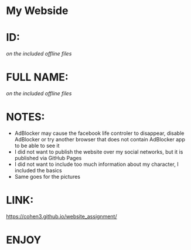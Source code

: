 # My Webside

# ID:	    		
*on the included offline files*

# FULL NAME:		
*on the included offline files*

# NOTES:
- 	AdBlocker may cause the facebook life controler to disappear, disable AdBlocker or try another browser 
	that does not contain AdBlocker app to be able to see it
-	I did not want to publish the website over my social networks, but it is published via GitHub Pages
-	I did not want to include too much information about my character, I included the basics
-	Same goes for the pictures

# LINK:

https://cohen3.github.io/website_assignment/

# ENJOY

